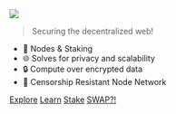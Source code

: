 <img src="_media/logo-blk.png" class="center">

> Securing the decentralized web!

- 🚀 Nodes & Staking
- 🌐 Solves for privacy and scalability
- 🔒 Compute over encrypted data
- 📶 Censorship Resistant Node Network

<div class="buttons">
  <a href="https://www.puzzle.report"><span>Explore</span></a>
  <a href="#/readme"><span>Learn</span></a>
  <a href="#/stake"><span>Stake</span></a>
  <a href="https://secretswap.io"><span>SWAP?!</span></a>
</div>
